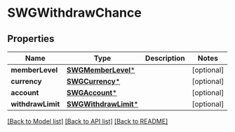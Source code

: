 # SWGWithdrawChance

## Properties
Name | Type | Description | Notes
------------ | ------------- | ------------- | -------------
**memberLevel** | [**SWGMemberLevel***](SWGMemberLevel.md) |  | [optional] 
**currency** | [**SWGCurrency***](SWGCurrency.md) |  | [optional] 
**account** | [**SWGAccount***](SWGAccount.md) |  | [optional] 
**withdrawLimit** | [**SWGWithdrawLimit***](SWGWithdrawLimit.md) |  | [optional] 

[[Back to Model list]](../README.md#documentation-for-models) [[Back to API list]](../README.md#documentation-for-api-endpoints) [[Back to README]](../README.md)


